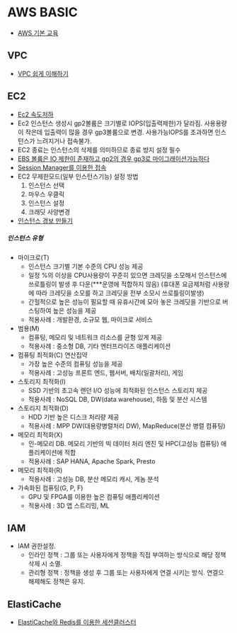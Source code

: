 # AWS BASIC
* [AWS 기본 교육](https://kr-id-general.workshop.aws/ko/compute/launching.html) 

## VPC

* [VPC 쉽게 이해하기](https://medium.com/harrythegreat/aws-%EA%B0%80%EC%9E%A5%EC%89%BD%EA%B2%8C-vpc-%EA%B0%9C%EB%85%90%EC%9E%A1%EA%B8%B0-71eef95a7098)


## EC2
* [Ec2 속도저하](https://steemit.com/kr-dev/@segyepark/aws-ec2)
* Ec2 인스턴스 생성시 gp2볼륨은 크기별로 IOPS(입출력제한)가 달라짐. 사용용량이 작은데 입출력이 많을 경우 gp3볼륨으로 변경. 사용가능IOPS를 초과하면 인스턴스가 느려지거나 접속불가.
* EC2 종료는 인스턴스의 삭제를 의미하므로 종료 방지 설정 필수
* [EBS 볼륨은 IO 제한이 존재하고 gp2의 경우 gp3로 마이그래이션가능하다](https://aws.amazon.com/ko/blogs/korea/new-amazon-ebs-gp3-volume-lets-you-provision-performance-separate-from-capacity-and-offers-20-lower-price/)
* [Session Manager를 이용한 접속](https://eunsu-shin.medium.com/aws-ssm-session-manager-%EB%A5%BC-%EC%9D%B4%EC%9A%A9%ED%95%98%EC%97%AC-ec2-%EC%9D%B8%EC%8A%A4%ED%84%B4%EC%8A%A4%EC%97%90-%EC%A0%91%EC%86%8D%ED%95%98%EA%B8%B0-14d52de21a3c)
* EC2 무제한모드(일부 인스턴스기능) 설정 방법
  1. 인스턴스 선택
  2. 마우스 우클릭
  3. 인스턴스 설정
  4. 크래딧 사양변경
* [인스턴스 경보 만들기](https://docs.aws.amazon.com/ko_kr/AWSEC2/latest/UserGuide/using-cloudwatch-createalarm.html)
##### 인스턴스 유형
 * 마이크로(T)
    * 인스턴스 크기별 기본 수준의 CPU 성능 제공
    * 일정 %의 이상을 CPU사용량이 꾸준히 있으면 크레딧을 소모해서 인스턴스에 쓰로틀링이 발생 후 다운(***운영에 적합하지 않음)
      (휴대폰 요금제처럼 사용량에 따라 크레딧을 소모를 하고 크레딧을 전부 소모시 쓰로틀링이발생)
    * 간헐적으로 높은 성능이 필요할 때 유휴시간에 모아 놓은 크레딧을 기반으로 버스팅하여 높은 성능을 제공
    * 적용사례 : 개발환경, 소규모 웹, 마이크로 서비스
 * 범용(M)
    * 컴퓨팅, 메모리 및 네트워크 리소스를 균형 있게 제공
    * 적용사례 : 중소형 DB, 기타 엔터프라이즈 애플리케이션 
 * 컴퓨팅 최적화(C) 연산집약
    * 가장 높은 수준의 컴퓨팅 성능을 제공
    * 적용사례 : 고성능 프론트 엔드, 웹서버, 배치(일괄처리), 게임
 * 스토리지 최적화(I)
    * SSD 기반의 초고속 랜던 I/O 성능에 최적화된 인스턴스 스토리지 제공
    * 적용사례 : NoSQL DB, DW(data warehouse), 하둡 및 분산 시스템
 * 스토리지 최적화(D)
    * HDD 기반 높은 디스크 처리량 제공
    * 적용사례 : MPP DW(대용량병렬처리 DW), MapReduce(분산 병렬 컴퓨팅)
 * 메모리 최적화(X)
    * 인-메모리 DB. 메모리 기반의 빅 데이터 처리 엔진 및 HPC(고성능 컴퓨팅) 애플리케이션에 적합
    * 적용사례 : SAP HANA, Apache Spark, Presto
 * 메모리 최적화(R)
    * 적용사례 : 고성능 DB, 분산 메모리 캐시, 게놈 분석
 * 가속화된 컴퓨팅(G, P, F)
    * GPU 및 FPGA를 이용한 높은 컴퓨팅 애플리케이션
    * 적용사례 : 3D 앱 스트리밍, ML


## IAM
* IAM 권한설정. 
  * 인라인 정책 : 그룹 또는 사용자에게 정책을 직접 부여하는 방식으로 해당 정책 삭제 시 소멸.
  * 관리형 정책 : 정책을 생성 후 그룹 또는 사용자에게 연결 시키는 방식. 연결으 해제해도 정책은 유지.


## ElastiCache
* [ElastiCache와 Redis를 이용한 세션클러스터](https://aws.amazon.com/ko/getting-started/hands-on/building-fast-session-caching-with-amazon-elasticache-for-redis/)
